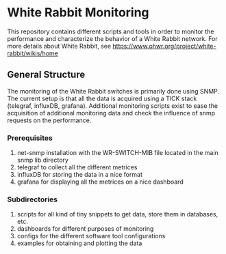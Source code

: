 # White Rabbit Monitoring

This repository contains different scripts and tools in order to monitor the performance and characterize the behavior of a White Rabbit network. For more details about White Rabbit, see https://www.ohwr.org/project/white-rabbit/wikis/home 

## General Structure

The monitoring of the White Rabbit switches is primarily done using SNMP. The current setup is that all the data is acquired using a TICK stack (telegraf, influxDB, grafana). Additional monitoring scripts exist to ease the acquisition of additional monitoring data and check the influence of snmp requests on the performance. 

### Prerequisites 

1. net-snmp installation with the WR-SWITCH-MIB file located in the main snmp lib directory
2. telegraf to collect all the different metrices
3. influxDB for storing the data in a nice format
4. grafana for displaying all the metrices on a nice dashboard

### Subdirectories

1. scripts for all kind of tiny snippets to get data, store them in databases, etc. 
2. dashboards for different purposes of monitoring
3. configs for the different software tool configurations
4. examples for obtaining and plotting the data 


